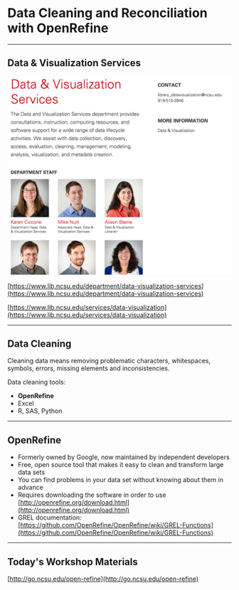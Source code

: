 # Data Cleaning and Reconciliation with OpenRefine

---

## Data & Visualization Services

![Data & Visualization Services](./assets/dataVisualization.png)

[https://www.lib.ncsu.edu/department/data-visualization-services](https://www.lib.ncsu.edu/department/data-visualization-services)

[https://www.lib.ncsu.edu/services/data-visualization](https://www.lib.ncsu.edu/services/data-visualization)

---

## Data Cleaning

Cleaning data means removing problematic characters, whitespaces, symbols, errors, missing elements and inconsistencies.

Data cleaning tools:

- **OpenRefine**
- Excel
- R, SAS, Python

---

## OpenRefine

- Formerly owned by Google, now maintained by independent developers
- Free, open source tool that makes it easy to clean and transform large data sets
- You can find problems in your data set without knowing about them in advance
- Requires downloading the software in order to use [http://openrefine.org/download.html](http://openrefine.org/download.html)
- GREL documentation: [https://github.com/OpenRefine/OpenRefine/wiki/GREL-Functions](https://github.com/OpenRefine/OpenRefine/wiki/GREL-Functions)

---

## Today's Workshop Materials

[http://go.ncsu.edu/open-refine](http://go.ncsu.edu/open-refine)
